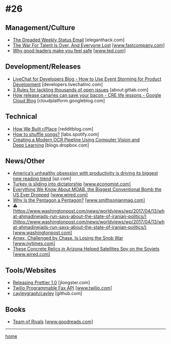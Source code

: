 # #26

## Management/Culture
* [The Dreaded Weekly Status Email](http://eleganthack.com/the-dreaded-weekly-status-email/) [eleganthack.com]
* [The War For Talent Is Over, And Everyone Lost](https://www.fastcompany.com/3069078/pov/the-war-for-talent-is-over-and-everyone-lost?partner=rss) [www.fastcompany.com]
* [Why good leaders make you feel safe](https://www.ted.com/talks/simon_sinek_why_good_leaders_make_you_feel_safe) [www.ted.com]

## Development/Releases
* [LiveChat for Developers Blog - How to Use Event Storming for Product Development](https://developers.livechatinc.com/blog/event-storming-for-product-development/) [developers.livechatinc.com]
* [3 Rules for tackling thousands of open issues](https://about.gitlab.com/2017/04/10/our-secret-to-tackling-thousands-of-open-issues/) [about.gitlab.com]
* [How release canaries can save your bacon - CRE life lessons - Google Cloud Blog](https://cloudplatform.googleblog.com/2017/03/how-release-canaries-can-save-your-bacon-CRE-life-lessons.html) [cloudplatform.googleblog.com]

## Technical
* [How We Built r/Place](https://redditblog.com/2017/04/13/how-we-built-rplace/) [redditblog.com]
* [How to shuffle songs?](https://labs.spotify.com/2014/02/28/how-to-shuffle-songs/) [labs.spotify.com]
* [Creating a Modern OCR Pipeline Using Computer Vision and Deep Learning](https://blogs.dropbox.com/tech/2017/04/creating-a-modern-ocr-pipeline-using-computer-vision-and-deep-learning/) [blogs.dropbox.com]

## News/Other
* [America’s unhealthy obsession with productivity is driving its biggest new reading trend](https://qz.com/924075/audiobook-readers-obsessed-with-multitasking-are-driving-americas-biggest-new-reading-trend/) [qz.com]
* [Turkey is sliding into dictatorship](http://www.economist.com/news/leaders/21720590-recep-tayyip-erdogan-carrying-out-harshest-crackdown-decades-west-must-not-abandon) [www.economist.com]
* [Everything We Know About MOAB, the Biggest Conventional Bomb the US Ever Dropped](https://www.wired.com/2017/04/mother-bombs-just-waiting-right-target/) [www.wired.com]
* [Why Is the Pentagon a Pentagon?](http://www.smithsonianmag.com/smithsonian-institution/why-pentagon-pentagon-180962719/) [www.smithsonianmag.com]
* &#9888; [https://www.washingtonpost.com/news/worldviews/wp/2017/04/13/what-ahmadinejads-run-says-about-the-state-of-iranian-politics/](https://www.washingtonpost.com/news/worldviews/wp/2017/04/13/what-ahmadinejads-run-says-about-the-state-of-iranian-politics/) [www.washingtonpost.com]
* [Amex, Challenged by Chase, Is Losing the Snob War](https://www.nytimes.com/2017/04/14/business/american-express-chase-sapphire-reserve.html?_r=0) [www.nytimes.com]
* [These Concrete Relics in Arizona Helped Satellites Spy on the Soviets](https://www.wired.com/2017/04/julie-anand-damon-sauer-ground-truth-corona-landmarks/#slide-6) [www.wired.com]

## Tools/Websites
* [Releasing Prettier 1.0](http://jlongster.com/prettier-1.0) [jlongster.com]
* [Twilio Programmable Fax API](https://www.twilio.com/fax) [www.twilio.com]
* [cayleygraph/cayley](https://github.com/cayleygraph/cayley) [github.com]

## Books
* [Team of Rivals](https://www.goodreads.com/book/show/2199.Team_of_Rivals) [www.goodreads.com]
___
[home](index.md)
